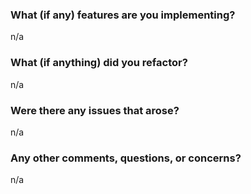 ### What (if any) features are you implementing?

n/a
### What (if anything) did you refactor?

n/a
### Were there any issues that arose?

n/a


### Any other comments, questions, or concerns?

n/a
